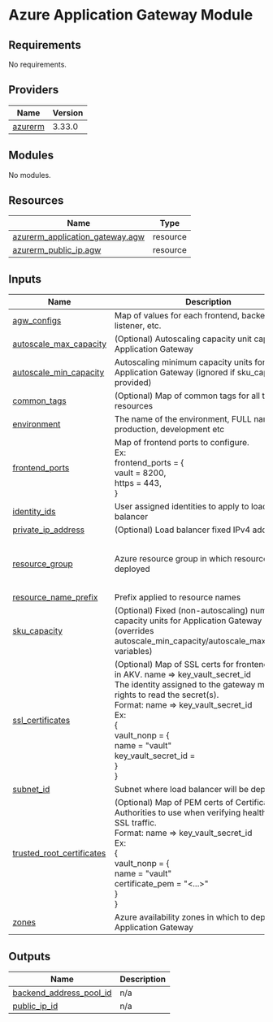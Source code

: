 # Azure Application Gateway Module

<!-- BEGIN_TF_DOCS -->
## Requirements

No requirements.

## Providers

| Name | Version |
|------|---------|
| <a name="provider_azurerm"></a> [azurerm](#provider\_azurerm) | 3.33.0 |

## Modules

No modules.

## Resources

| Name | Type |
|------|------|
| [azurerm_application_gateway.agw](https://registry.terraform.io/providers/hashicorp/azurerm/latest/docs/resources/application_gateway) | resource |
| [azurerm_public_ip.agw](https://registry.terraform.io/providers/hashicorp/azurerm/latest/docs/resources/public_ip) | resource |

## Inputs

| Name | Description | Type | Default | Required |
|------|-------------|------|---------|:--------:|
| <a name="input_agw_configs"></a> [agw\_configs](#input\_agw\_configs) | Map of values for each frontend, backend, listener, etc. | `any` | n/a | yes |
| <a name="input_autoscale_max_capacity"></a> [autoscale\_max\_capacity](#input\_autoscale\_max\_capacity) | (Optional) Autoscaling capacity unit cap for Application Gateway | `number` | `null` | no |
| <a name="input_autoscale_min_capacity"></a> [autoscale\_min\_capacity](#input\_autoscale\_min\_capacity) | Autoscaling minimum capacity units for Application Gateway (ignored if sku\_capacity is provided) | `number` | `0` | no |
| <a name="input_common_tags"></a> [common\_tags](#input\_common\_tags) | (Optional) Map of common tags for all taggable resources | `map(string)` | `{}` | no |
| <a name="input_environment"></a> [environment](#input\_environment) | The name of the environment, FULL name, i.e. production, development etc | `string` | n/a | yes |
| <a name="input_frontend_ports"></a> [frontend\_ports](#input\_frontend\_ports) | Map of frontend ports to configure.<br>Ex:<br>frontend\_ports = {<br>  vault = 8200,<br>  https = 443,<br>} | `map(string)` | n/a | yes |
| <a name="input_identity_ids"></a> [identity\_ids](#input\_identity\_ids) | User assigned identities to apply to load balancer | `list(string)` | n/a | yes |
| <a name="input_private_ip_address"></a> [private\_ip\_address](#input\_private\_ip\_address) | (Optional) Load balancer fixed IPv4 address | `string` | `null` | no |
| <a name="input_resource_group"></a> [resource\_group](#input\_resource\_group) | Azure resource group in which resources will be deployed | <pre>object({<br>    location = string<br>    name     = string<br>  })</pre> | n/a | yes |
| <a name="input_resource_name_prefix"></a> [resource\_name\_prefix](#input\_resource\_name\_prefix) | Prefix applied to resource names | `string` | n/a | yes |
| <a name="input_sku_capacity"></a> [sku\_capacity](#input\_sku\_capacity) | (Optional) Fixed (non-autoscaling) number of capacity units for Application Gateway (overrides autoscale\_min\_capacity/autoscale\_max\_capacity variables) | `number` | `null` | no |
| <a name="input_ssl_certificates"></a> [ssl\_certificates](#input\_ssl\_certificates) | (Optional) Map of SSL certs for frontend, stored in AKV. name => key\_vault\_secret\_id<br>The identity assigned to the gateway must have rights to read the secret(s).<br>Format: name => key\_vault\_secret\_id<br>Ex:<br>{<br>  vault\_nonp = {<br>    name = "vault"<br>    key\_vault\_secret\_id = <id of secret in keyvault><br>  }<br>} | `any` | `{}` | no |
| <a name="input_subnet_id"></a> [subnet\_id](#input\_subnet\_id) | Subnet where load balancer will be deployed | `string` | n/a | yes |
| <a name="input_trusted_root_certificates"></a> [trusted\_root\_certificates](#input\_trusted\_root\_certificates) | (Optional) Map of PEM certs of Certificate Authorities to use when verifying health probe SSL traffic.<br>Format: name => key\_vault\_secret\_id<br>Ex:<br>{<br>  vault\_nonp = {<br>    name = "vault"<br>    certificate\_pem = "<...>"<br>  }<br>} | `any` | `{}` | no |
| <a name="input_zones"></a> [zones](#input\_zones) | Azure availability zones in which to deploy the Application Gateway | `list(string)` | `null` | no |

## Outputs

| Name | Description |
|------|-------------|
| <a name="output_backend_address_pool_id"></a> [backend\_address\_pool\_id](#output\_backend\_address\_pool\_id) | n/a |
| <a name="output_public_ip_id"></a> [public\_ip\_id](#output\_public\_ip\_id) | n/a |
<!-- END_TF_DOCS -->